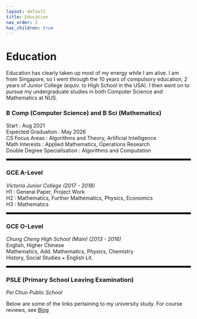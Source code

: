 ```yaml
---
layout: default
title: Education
nav_order: 2
has_children: true
---
```


# Education

Education has clearly taken up most of my energy while I am alive. I am from Singapore, so I went through the 10 years of compulsory education, 2 years of Junior College (equiv. to High School in the USA). I then went on to pursue my undergraduate studies in both Computer Science and Mathematics at NUS.

### B Comp (Computer Science) and B Sci (Mathematics)  
Start : Aug 2021  
Expected Graduation : May 2026  
CS Focus Areas : Algorithms and Theory, Artificial Intelligence  
Math Interests : Applied Mathematics, Operations Research  
Double Degree Specialisation : Algorithms and Computation  

<hr style="border: 2px solid black;">

### GCE A-Level 
*Victoria Junior College (2017 - 2018)*  
H1 : General Paper, Project Work  
H2 : Mathematics, Further Mathematics, Physics, Economics  
H3 : Mathematics  

<hr style="border: 2px solid black;">

### GCE O-Level
*Chung Cheng High School (Main) (2013 - 2016)*  
English, Higher Chinese  
Mathematics, Add. Mathematics, Physics, Chemistry  
History, Social Studies + English Lit.  

<hr style="border: 2px solid black;">

### PSLE (Primary School Leaving Examination)  
*Pei Chun Public School*

Below are some of the links pertaining to my university study. For course reviews, see [Blog](blog)
